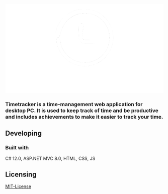 ![Timetracker](https://github.com/D4rQ/timetrack/blob/main/logo/timetracker_logo_repo.png)

### Timetracker is a time-management web application for desktop PC. It is used to keep track of time and be productive and includes achievements to make it easier to track your time.
## Developing
### Built with 
C# 12.0, ASP.NET MVC 8.0, HTML, CSS, JS
## Licensing
[MIT-License](https://github.com/D4rQ/timetrack/blob/main/LICENSE)
